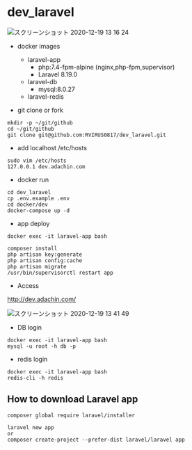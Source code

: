 # dev_laravel

![スクリーンショット 2020-12-19 13 16 24](https://user-images.githubusercontent.com/5633085/102680644-77f4df00-41fd-11eb-9f15-fc1a36eb88cc.jpg)


- docker images
  - laravel-app
    - php:7.4-fpm-alpine (nginx,php-fpm,supervisor)
    - Laravel 8.19.0 
  - laravel-db
    - mysql:8.0.27
  - laravel-redis


- git clone or fork

```
mkdir -p ~/git/github
cd ~/git/github
git clone git@github.com:RVIRUS0817/dev_laravel.git
```

- add localhost /etc/hosts

```
sudo vim /etc/hosts
127.0.0.1 dev.adachin.com
```

- docker run

```
cd dev_laravel
cp .env.example .env
cd docker/dev
docker-compose up -d
```

- app deploy

```
docker exec -it laravel-app bash

composer install
php artisan key:generate
php artisan config:cache
php artisan migrate
/usr/bin/supervisorctl restart app
``` 

- Access

http://dev.adachin.com/


![スクリーンショット 2020-12-19 13 41 49](https://user-images.githubusercontent.com/5633085/102680880-fe122500-41ff-11eb-9562-d284dd369142.jpg)


- DB login

```
docker exec -it laravel-app bash
mysql -u root -h db -p
```

- redis login
```
docker exec -it laravel-app bash
redis-cli -h redis

```

## How to download Laravel app

```
composer global require laravel/installer

laravel new app
or
composer create-project --prefer-dist laravel/laravel app
```

